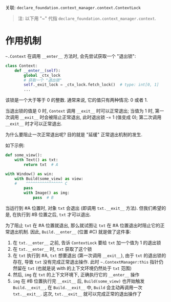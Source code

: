 关联: `declare_foundation.context_manager.context.ContextLock`

> 注: 以下用 "~" 代指 `declare_foundation.context_manager.context`.

# 作用机制

`~.Context` 在调用 `__enter__` 方法时, 会先尝试获取一个 "退出锁":

```python
class Context:
    def __enter__(self):
        global _ctx_lock
        # 获取一个 "退出锁"
        self._exit_lock = _ctx_lock.fetch_lock()  # type: int[0, 1]
        ...
```

该锁是一个大于等于 0 的整数. 通常来说, 它的值只有两种情况: 0 或者 1.

当退出锁的值是 0 时, `Context` 调用 `__exit__` 时可以正常退出; 当值为 1 时, 第一次调用 `__exit__` 时会被阻止正常退出, 此时退出锁 -= 1 (值变成 0); 第二次调用 `__exit__` 时才可以正常退出.

为什么要阻止一次正常退出呢? 目的就是 "延缓" 正常退出机制的发生.

如下示例:

```python
def some_view():
    with Text() as txt:
        return txt  # A

with Window() as win:
    with Build(some_view) as view:
    #    ^^^^^^^^^^^^^^^^ C
        pass
        with Image() as img:
            pass  # B
```

当运行到 #A 位置时, 对象 `txt` 会退出 (即调用 `txt.__exit__` 方法). 但我们希望的是, 在执行到 #B 位置之后, `txt` 才可以退出.

为了阻止 `txt` 在 #A 位置就退出, 那么就试图让 `txt` 在 #A 位置退出时阻止它的正常退出机制. 因此, `Build.__enter__` (位置 #C) 就是做了这件事:

1. 在 `txt.__enter__` 之前, 告诉 `ContextLock` 要给 `txt` 加一个值为 1 的退出锁
2. 在 `txt.__enter__` 时, `txt` 获取了这个锁
3. 在 `txt` 执行到 #A, `txt` 想要退出 (第一次调用 `__exit__`), 由于 `txt` 的退出锁的存在, 导致 `txt` 没有完成正常退出操作. 此时 `~.ContextManager:this` 指针仍然留在 `txt` (也就是说 with 的上下文环境仍然处于 `txt` 范围)
4. 然后, `img` 在 `txt` 的上下文环境下, 正确执行它的 `__enter__` 操作
5. `img` 在 #B 位置执行完 `__exit__` 后, `Build(some_view)` 也开始触发 `Build.__exit__`, 在 `Build.__exit__` 中, `Build` 会主动再调用一次 `txt.__exit__`. 这次, `txt.__exit__` 就可以完成正常的退出操作了
